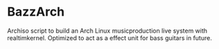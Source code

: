 # BazzArch
Archiso script to build an Arch Linux musicproduction live system with realtimkernel. Optimized to act as a effect unit for bass guitars in future. 
